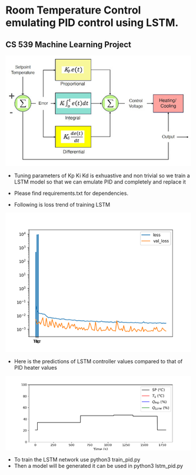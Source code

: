 # Room Temperature Control emulating PID control using LSTM.

## CS 539 Machine Learning Project

![alt text](images/pid.jpg)

- Tuning parameters of Kp Ki Kd is exhuastive and non trivial so we train a LSTM model so that we can emulate PID and completely and replace it 

- Please find requirements.txt for dependencies. 

- Following is loss trend of training LSTM

![alt text](results/loss.png)

- Here is the predictions of LSTM controller values compared to that of PID heater values

![alt text](pid_controller.gif)


- To train the LSTM network use python3 train_pid.py
- Then a model will be generated it can be used in python3 lstm_pid.py



